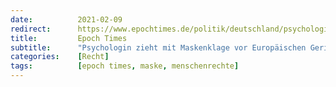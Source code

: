 ```yaml
---
date:          2021-02-09
redirect:      https://www.epochtimes.de/politik/deutschland/psychologin-zieht-mit-maskenklage-vor-europaeischen-gerichtshof-fuer-menschenrechte-a3443065.html
title:         Epoch Times
subtitle:      "Psychologin zieht mit Maskenklage vor Europäischen Gerichtshof für Menschenrechte"
categories:    [Recht]
tags:          [epoch times, maske, menschenrechte]
---
```

